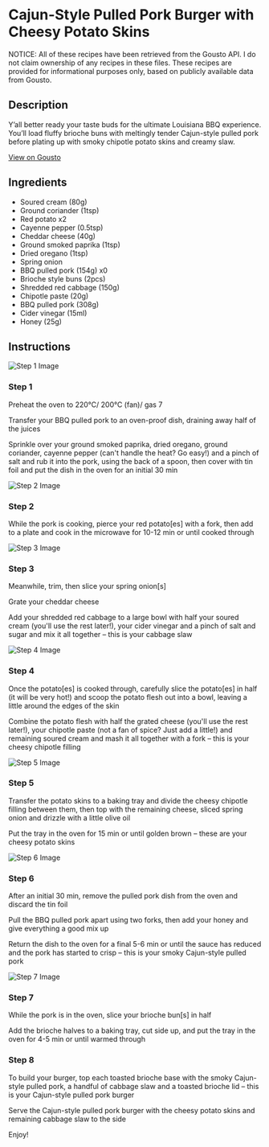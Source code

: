 # Cajun-Style Pulled Pork Burger with Cheesy Potato Skins

NOTICE: All of these recipes have been retrieved from the Gousto API. I do not claim ownership of any recipes in these files. These recipes are provided for informational purposes only, based on publicly available data from Gousto.

## Description

Y’all better ready your taste buds for the ultimate Louisiana BBQ experience. You’ll load fluffy brioche buns with meltingly tender Cajun-style pulled pork before plating up with smoky chipotle potato skins and creamy slaw. 


[View on Gousto](https://www.gousto.co.uk/recipes/cookbook/spicy-cajun-style-pulled-pork-burger-with-cheesy-potato-skins)

## Ingredients

- Soured cream (80g)
- Ground coriander (1tsp)
- Red potato x2
- Cayenne pepper (0.5tsp)
- Cheddar cheese (40g)
- Ground smoked paprika (1tsp)
- Dried oregano (1tsp)
- Spring onion
- BBQ pulled pork (154g) x0
- Brioche style buns (2pcs)
- Shredded red cabbage (150g)
- Chipotle paste (20g)
- BBQ pulled pork (308g)
- Cider vinegar (15ml)
- Honey (25g)

## Instructions

![Step 1 Image](https://production-media.gousto.co.uk/cms/recipe-step-image/Step-1-copy-2-1683104673745-x200.jpg)

### Step 1

Preheat the oven to 220°C/ 200°C (fan)/ gas 7

Transfer your BBQ pulled pork to an oven-proof dish, draining away half of the juices

Sprinkle over your ground smoked paprika, dried oregano, ground coriander, cayenne pepper (can't handle the heat? Go easy!) and a pinch of salt and rub it into the pork, using the back of a spoon, then cover with tin foil and put the dish in the oven for an initial 30 min

![Step 2 Image](https://production-media.gousto.co.uk/cms/recipe-step-image/Step-2-copy-1683104679907-x200.jpg)

### Step 2

While the pork is cooking, pierce your red potato[es] with a fork, then add to a plate and cook in the microwave for 10-12 min or until cooked through

![Step 3 Image](https://production-media.gousto.co.uk/cms/recipe-step-image/Step-3-copy-1683104687650-x200.jpg)

### Step 3

Meanwhile, trim, then slice your spring onion[s]

Grate your cheddar cheese

Add your shredded red cabbage to a large bowl with half your soured cream (you'll use the rest later!), your cider vinegar and a pinch of salt and sugar and mix it all together – this is your cabbage slaw

![Step 4 Image](https://production-media.gousto.co.uk/cms/recipe-step-image/Step-4-copy-1683104707453-x200.jpg)

### Step 4

Once the potato[es] is cooked through, carefully slice the potato[es] in half (it will be very hot!) and scoop the potato flesh out into a bowl, leaving a little around the edges of the skin

Combine the potato flesh with half the grated cheese (you'll use the rest later!), your chipotle paste (not a fan of spice? Just add a little!) and remaining soured cream and mash it all together with a fork – this is your cheesy chipotle filling

![Step 5 Image](https://production-media.gousto.co.uk/cms/recipe-step-image/Step-5-copy-1683104711678-x200.jpg)

### Step 5

Transfer the potato skins to a baking tray and divide the cheesy chipotle filling between them, then top with the remaining cheese, sliced spring onion and drizzle with a little olive oil

Put the tray in the oven for 15 min or until golden brown – these are your cheesy potato skins

![Step 6 Image](https://production-media.gousto.co.uk/cms/recipe-step-image/Step-6-copy-1683104717193-x200.jpg)

### Step 6

After an initial 30 min, remove the pulled pork dish from the oven and discard the tin foil

Pull the BBQ pulled pork apart using two forks, then add your honey and give everything a good mix up

Return the dish to the oven for a final 5-6 min or until the sauce has reduced and the pork has started to crisp – this is your smoky Cajun-style pulled pork

![Step 7 Image](https://production-media.gousto.co.uk/cms/recipe-step-image/Step-7-copy-2-1683104721400-x200.jpg)

### Step 7

While the pork is in the oven, slice your brioche bun[s] in half

Add the brioche halves to a baking tray, cut side up, and put the tray in the oven for 4-5 min or until warmed through

### Step 8

To build your burger, top each toasted brioche base with the smoky Cajun-style pulled pork, a handful of cabbage slaw and a toasted brioche lid – this is your Cajun-style pulled pork burger

Serve the Cajun-style pulled pork burger with the cheesy potato skins and remaining cabbage slaw to the side

Enjoy!

